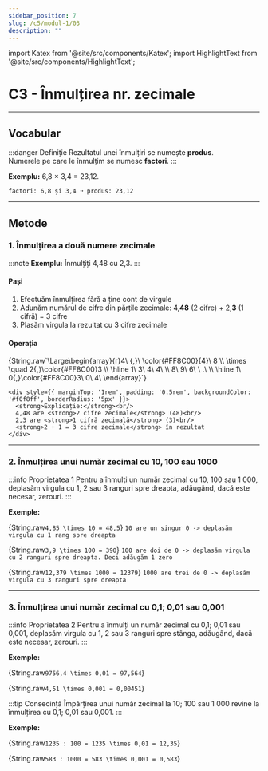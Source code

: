 ```yaml
---
sidebar_position: 7
slug: /c5/modul-1/03
description: ""
---
```


import Katex from '@site/src/components/Katex';
import HighlightText from '@site/src/components/HighlightText';

# C3 - Înmulțirea nr. zecimale

---

## Vocabular

:::danger Definiție
Rezultatul unei înmulțiri se numește **<HighlightText color="purple">produs</HighlightText>**.  
Numerele pe care le înmulțim se numesc **<HighlightText color="blue">factori</HighlightText>**.
:::

**Exemplu:** 6,8 × 3,4 = 23,12.

```
factori: 6,8 şi 3,4 ➝ produs: 23,12
```

---

## Metode

### 1. Înmulțirea a două numere zecimale

:::note
**Exemplu:** Înmulțiți 4,48 cu 2,3.
:::

<div style={{ display: 'flex', gap: '2rem', alignItems: 'flex-start' }}>
  <div style={{ flex: 1 }}>
    <h4>Pași</h4>
    <ol>
      <li>Efectuăm înmulțirea fără a ține cont de virgule</li>
      <li>Adunăm numărul de cifre din părțile zecimale: 4,<strong>48</strong> (2 cifre) + 2,<strong>3</strong> (1 cifră) = 3 cifre</li>
      <li>Plasăm virgula la rezultat cu 3 cifre zecimale</li>
    </ol>
  </div>

  <div style={{ flex: 1 }}>
    <h4>Operația</h4>
    <Katex>{String.raw`\Large\begin{array}{r}4\ {,}\ \color{#FF8C00}{4}\ 8 \\ \times \quad 2{,}\color{#FF8C00}3 \\ \hline 1\ 3\ 4\ 4\  \\ 8\ 9\ 6\ \  .\ \\ \hline 1\ 0{,}\color{#FF8C00}3\ 0\ 4\ \end{array}`}</Katex>

    <div style={{ marginTop: '1rem', padding: '0.5rem', backgroundColor: '#f0f8ff', borderRadius: '5px' }}>
      <strong>Explicație:</strong><br/>
      4,48 are <strong>2 cifre zecimale</strong> (48)<br/>
      2,3 are <strong>1 cifră zecimală</strong> (3)<br/>
      <strong>2 + 1 = 3 cifre zecimale</strong> în rezultat
    </div>
  </div>
</div>

---

### 2. Înmulțirea unui număr zecimal cu 10, 100 sau 1000

:::info Proprietatea 1
Pentru a înmulți un număr zecimal cu 10, 100 sau 1 000, deplasăm virgula cu 1, 2 sau 3 ranguri spre dreapta, adăugând, dacă este necesar, zerouri.
:::

**Exemple:**

<Katex>{String.raw`4,85 \times 10 = 48,5`}</Katex>
`10 are un singur 0 -> deplasăm virgula cu 1 rang spre dreapta`

<Katex>{String.raw`3,9 \times 100 = 390`}</Katex>
`100 are doi de 0 -> deplasăm virgula cu 2 ranguri spre dreapta. Deci adăugăm 1 zero`

<Katex>{String.raw`12,379 \times 1000 = 12379`}</Katex>
`1000 are trei de 0 -> deplasăm virgula cu 3 ranguri spre dreapta`

---

### 3. Înmulțirea unui număr zecimal cu 0,1; 0,01 sau 0,001

:::info Proprietatea 2
Pentru a înmulți un număr zecimal cu 0,1; 0,01 sau 0,001, deplasăm virgula cu 1, 2 sau 3 ranguri spre stânga, adăugând, dacă este necesar, zerouri.
:::

**Exemple:**

<Katex>{String.raw`9756,4 \times 0,01 = 97,564`}</Katex>

<Katex>{String.raw`4,51 \times 0,001 = 0,00451`}</Katex>

:::tip Consecință
Împărțirea unui număr zecimal la 10; 100 sau 1 000 revine la înmulțirea cu 0,1; 0,01 sau 0,001.
:::

**Exemple:**

<Katex>{String.raw`1235 : 100 = 1235 \times 0,01 = 12,35`}</Katex>

<Katex>{String.raw`583 : 1000 = 583 \times 0,001 = 0,583`}</Katex>
